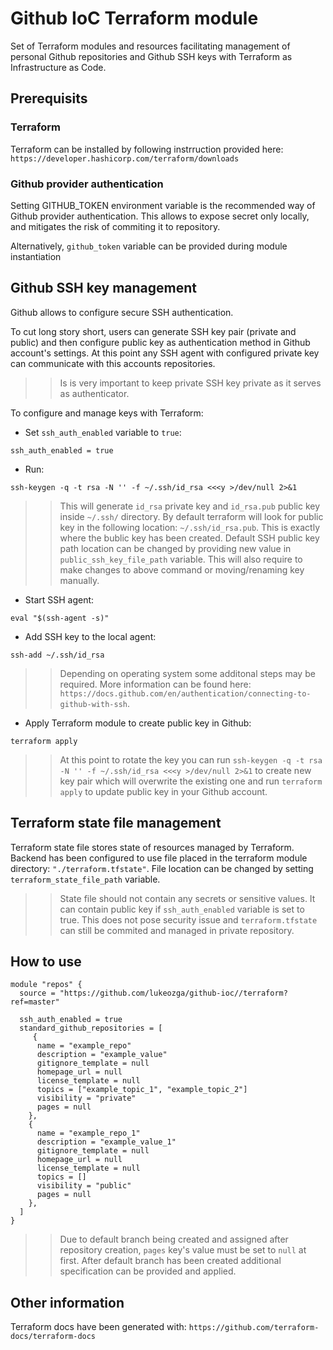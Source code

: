 # Github IoC Terraform module

Set of Terraform modules and resources facilitating management of personal Github repositories and Github SSH keys with Terraform as Infrastructure as Code.

## Prerequisits

### Terraform

Terraform can be installed by following instrruction provided
here: `https://developer.hashicorp.com/terraform/downloads`

### Github provider authentication

Setting GITHUB_TOKEN environment variable is the recommended way of Github provider authentication. This allows to expose secret only locally, and mitigates the risk of commiting it to repository.

Alternatively, `github_token` variable can be provided during module instantiation

## Github SSH key management

Github allows to configure secure SSH authentication.

To cut long story short, users can generate SSH key pair (private and public) and then configure public key as authentication method in Github account's settings. At this point any SSH agent with configured private key can communicate with this accounts repositories.

>> Is is very important to keep private SSH key private as it serves as authenticator.

To configure and manage keys with Terraform:

* Set `ssh_auth_enabled` variable to `true`:
```
ssh_auth_enabled = true
```

* Run:

```
ssh-keygen -q -t rsa -N '' -f ~/.ssh/id_rsa <<<y >/dev/null 2>&1
```

>> This will generate `id_rsa` private key and `id_rsa.pub` public key inside `~/.ssh/` directory. By default terraform will look for public key in the following location: `~/.ssh/id_rsa.pub`. This is exactly where the bublic key has been created. Default SSH public key path location can be changed by providing new value in `public_ssh_key_file_path` variable. This will also require to make changes to above command or moving/renaming key manually.

* Start SSH agent:

```
eval "$(ssh-agent -s)"
```

* Add SSH key to the local agent:

```
ssh-add ~/.ssh/id_rsa
```

>> Depending on operating system some additonal steps may be required. More information can be found here: `https://docs.github.com/en/authentication/connecting-to-github-with-ssh`.

* Apply Terraform module to create public key in Github:

```
terraform apply
```

>> At this point to rotate the key you can run `ssh-keygen -q -t rsa -N '' -f ~/.ssh/id_rsa <<<y >/dev/null 2>&1` to create new key pair which will overwrite the existing one and run `terraform apply` to update public key in your Github account.

## Terraform state file management

Terraform state file stores state of resources managed by Terraform. Backend has been configured to use file placed in the terraform module directory:
`"./terraform.tfstate"`. File location can be changed by setting `terraform_state_file_path` variable.

>> State file should not contain any secrets or sensitive values. It can contain public key if `ssh_auth_enabled` variable is set to true. This does not pose security issue and `terraform.tfstate` can still be commited and managed in private repository.

## How to use

```hcl
module "repos" {
  source = "https://github.com/lukeozga/github-ioc//terraform?ref=master"

  ssh_auth_enabled = true
  standard_github_repositories = [
     {
      name = "example_repo"
      description = "example_value"
      gitignore_template = null
      homepage_url = null
      license_template = null
      topics = ["example_topic_1", "example_topic_2"]
      visibility = "private"
      pages = null
    },
    {
      name = "example_repo_1"
      description = "example_value_1"
      gitignore_template = null
      homepage_url = null
      license_template = null
      topics = []
      visibility = "public"
      pages = null
    },
  ]
}
```

>> Due to default branch being created and assigned after repository creation, `pages` key's value must be set to `null` at first. After default branch has been created additional specification can be provided and applied.

## Other information

Terraform docs have been generated with: `https://github.com/terraform-docs/terraform-docs`
